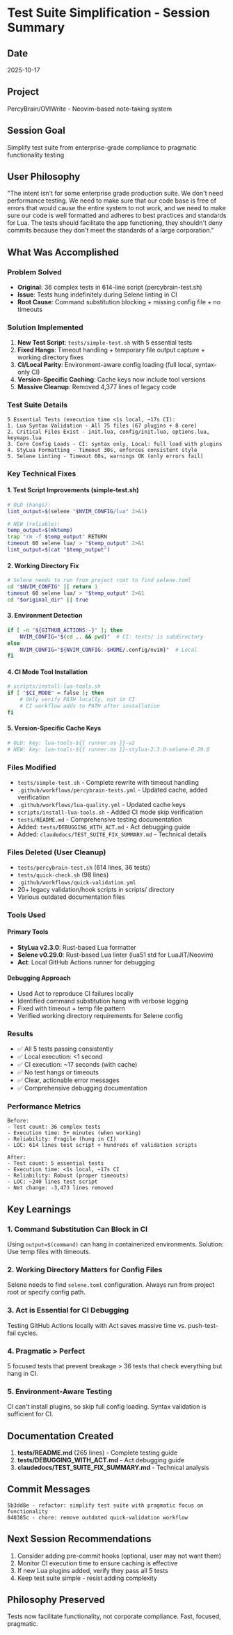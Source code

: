 # Test Suite Simplification - Session Summary

## Date

2025-10-17

## Project

PercyBrain/OVIWrite - Neovim-based note-taking system

## Session Goal

Simplify test suite from enterprise-grade compliance to pragmatic functionality testing

## User Philosophy

"The intent isn't for some enterprise grade production suite. We don't need performance testing. We need to make sure that our code base is free of errors that would cause the entire system to not work, and we need to make sure our code is well formatted and adheres to best practices and standards for Lua. The tests should facilitate the app functioning, they shouldn't deny commits because they don't meet the standards of a large corporation."

## What Was Accomplished

### Problem Solved

- **Original**: 36 complex tests in 614-line script (percybrain-test.sh)
- **Issue**: Tests hung indefinitely during Selene linting in CI
- **Root Cause**: Command substitution blocking + missing config file + no timeouts

### Solution Implemented

1. **New Test Script**: `tests/simple-test.sh` with 5 essential tests
2. **Fixed Hangs**: Timeout handling + temporary file output capture + working directory fixes
3. **CI/Local Parity**: Environment-aware config loading (full local, syntax-only CI)
4. **Version-Specific Caching**: Cache keys now include tool versions
5. **Massive Cleanup**: Removed 4,377 lines of legacy code

### Test Suite Details

```
5 Essential Tests (execution time <1s local, ~17s CI):
1. Lua Syntax Validation - All 75 files (67 plugins + 8 core)
2. Critical Files Exist - init.lua, config/init.lua, options.lua, keymaps.lua
3. Core Config Loads - CI: syntax only, Local: full load with plugins
4. StyLua Formatting - Timeout 30s, enforces consistent style
5. Selene Linting - Timeout 60s, warnings OK (only errors fail)
```

### Key Technical Fixes

#### 1. Test Script Improvements (simple-test.sh)

```bash
# OLD (hangs):
lint_output=$(selene "$NVIM_CONFIG/lua" 2>&1)

# NEW (reliable):
temp_output=$(mktemp)
trap "rm -f $temp_output" RETURN
timeout 60 selene lua/ > "$temp_output" 2>&1
lint_output=$(cat "$temp_output")
```

#### 2. Working Directory Fix

```bash
# Selene needs to run from project root to find selene.toml
cd "$NVIM_CONFIG" || return 1
timeout 60 selene lua/ > "$temp_output" 2>&1
cd "$original_dir" || true
```

#### 3. Environment Detection

```bash
if [ -n "${GITHUB_ACTIONS:-}" ]; then
    NVIM_CONFIG="$(cd .. && pwd)"  # CI: tests/ is subdirectory
else
    NVIM_CONFIG="${NVIM_CONFIG:-$HOME/.config/nvim}"  # Local
fi
```

#### 4. CI Mode Tool Installation

```bash
# scripts/install-lua-tools.sh
if [ "$CI_MODE" = false ]; then
    # Only verify PATH locally, not in CI
    # CI workflow adds to PATH after installation
fi
```

#### 5. Version-Specific Cache Keys

```yaml
# OLD: key: lua-tools-${{ runner.os }}-v2
# NEW: key: lua-tools-${{ runner.os }}-stylua-2.3.0-selene-0.29.0
```

### Files Modified

- `tests/simple-test.sh` - Complete rewrite with timeout handling
- `.github/workflows/percybrain-tests.yml` - Updated cache, added verification
- `.github/workflows/lua-quality.yml` - Updated cache keys
- `scripts/install-lua-tools.sh` - Added CI mode skip verification
- `tests/README.md` - Comprehensive testing documentation
- Added: `tests/DEBUGGING_WITH_ACT.md` - Act debugging guide
- Added: `claudedocs/TEST_SUITE_FIX_SUMMARY.md` - Technical details

### Files Deleted (User Cleanup)

- `tests/percybrain-test.sh` (614 lines, 36 tests)
- `tests/quick-check.sh` (98 lines)
- `.github/workflows/quick-validation.yml`
- 20+ legacy validation/hook scripts in scripts/ directory
- Various outdated documentation files

### Tools Used

#### Primary Tools

- **StyLua v2.3.0**: Rust-based Lua formatter
- **Selene v0.29.0**: Rust-based Lua linter (lua51 std for LuaJIT/Neovim)
- **Act**: Local GitHub Actions runner for debugging

#### Debugging Approach

- Used Act to reproduce CI failures locally
- Identified command substitution hang with verbose logging
- Fixed with timeout + temp file pattern
- Verified working directory requirements for Selene config

### Results

- ✅ All 5 tests passing consistently
- ✅ Local execution: \<1 second
- ✅ CI execution: ~17 seconds (with cache)
- ✅ No test hangs or timeouts
- ✅ Clear, actionable error messages
- ✅ Comprehensive debugging documentation

### Performance Metrics

```
Before:
- Test count: 36 complex tests
- Execution time: 5+ minutes (when working)
- Reliability: Fragile (hung in CI)
- LOC: 614 lines test script + hundreds of validation scripts

After:
- Test count: 5 essential tests
- Execution time: <1s local, ~17s CI
- Reliability: Robust (proper timeouts)
- LOC: ~240 lines test script
- Net change: -3,473 lines removed
```

## Key Learnings

### 1. Command Substitution Can Block in CI

Using `output=$(command)` can hang in containerized environments. Solution: Use temp files with timeouts.

### 2. Working Directory Matters for Config Files

Selene needs to find `selene.toml` configuration. Always run from project root or specify config path.

### 3. Act is Essential for CI Debugging

Testing GitHub Actions locally with Act saves massive time vs. push-test-fail cycles.

### 4. Pragmatic > Perfect

5 focused tests that prevent breakage > 36 tests that check everything but hang in CI.

### 5. Environment-Aware Testing

CI can't install plugins, so skip full config loading. Syntax validation is sufficient for CI.

## Documentation Created

1. **tests/README.md** (265 lines) - Complete testing guide
2. **tests/DEBUGGING_WITH_ACT.md** - Act debugging guide
3. **claudedocs/TEST_SUITE_FIX_SUMMARY.md** - Technical analysis

## Commit Messages

```
5b3dd8e - refactor: simplify test suite with pragmatic focus on functionality
840385c - chore: remove outdated quick-validation workflow
```

## Next Session Recommendations

1. Consider adding pre-commit hooks (optional, user may not want them)
2. Monitor CI execution time to ensure caching is effective
3. If new Lua plugins added, verify they pass all 5 tests
4. Keep test suite simple - resist adding complexity

## Philosophy Preserved

Tests now facilitate functionality, not corporate compliance. Fast, focused, pragmatic.
